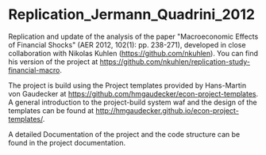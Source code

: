 # Replication_Jermann_Quadrini_2012
Replication and update of the analysis of the paper "Macroeconomic Effects of Financial Shocks" (AER 2012, 102(1): pp. 238-271), developed in close collaboration with Nikolas Kuhlen (https://github.com/nkuhlen). You can find his version of the project at https://github.com/nkuhlen/replication-study-financial-macro.

The project is build using the Project templates provided by Hans-Martin von
Gaudecker at https://github.com/hmgaudecker/econ-project-templates. A general
introduction to the project-build system waf and the design of the templates
can be found at http://hmgaudecker.github.io/econ-project-templates/.

A detailed Documentation of the project and the code structure can be found in the project documentation.
